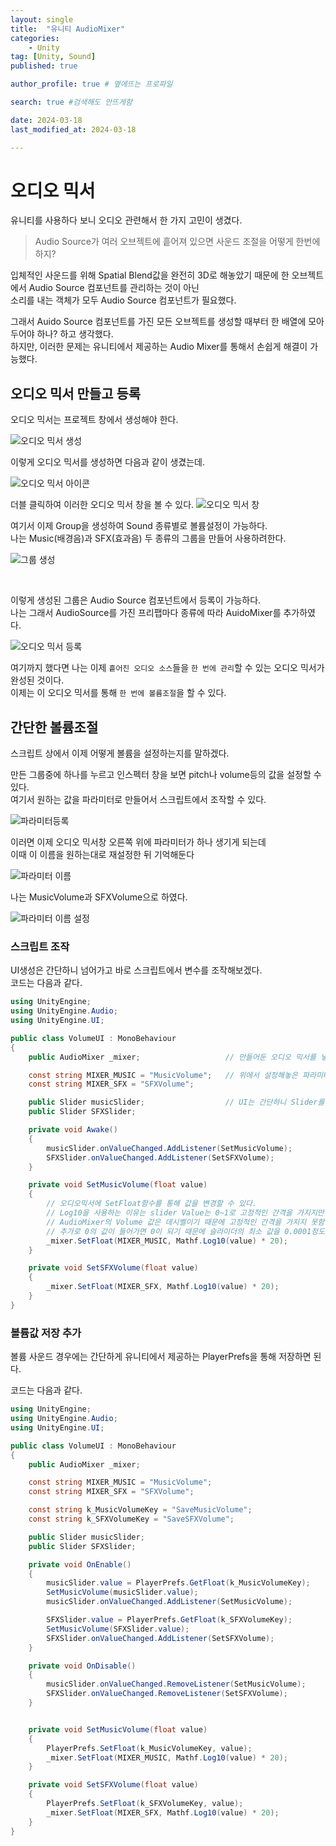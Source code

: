 ```yaml
---
layout: single
title:  "유니티 AudioMixer"
categories: 
    - Unity
tag: [Unity, Sound]
published: true

author_profile: true # 옆에뜨는 프로파일

search: true #검색해도 안뜨게함

date: 2024-03-18
last_modified_at: 2024-03-18

---
```


# 오디오 믹서

유니티를 사용하다 보니 오디오 관련해서 한 가지 고민이 생겼다.

> Audio Source가 여러 오브젝트에 흩어져 있으면 사운드 조절을 어떻게 한번에 하지?

입체적인 사운드를 위해 Spatial Blend값을 완전히 3D로 해놓았기 때문에 한 오브젝트에서 Audio Source 컴포넌트를 관리하는 것이 아닌<br>
소리를 내는 객체가 모두 Audio Source 컴포넌트가 필요했다.

그래서 Auido Source 컴포넌트를 가진 모든 오브젝트를 생성할 때부터 한 배열에 모아두어야 하나? 하고 생각했다. <br>
하지만, 이러한 문제는 유니티에서 제공하는 Audio Mixer를 통해서 손쉽게 해결이 가능했다.

## 오디오 믹서 만들고 등록
오디오 믹서는 프로젝트 창에서 생성해야 한다.

![오디오 믹서 생성](https://github.com/novicehog/comments/assets/131991619/2a2dca01-6820-4705-9bd7-f92fea92d915)
<br>

이렇게 오디오 믹서를 생성하면 다음과 같이 생겼는데.

![오디오 믹서 아이콘](https://github.com/novicehog/comments/assets/131991619/a3a84942-d0a0-45b6-ab7c-61cc8161008b)
<br>

더블 클릭하여 이러한 오디오 믹서 창을 볼 수 있다.
![오디오 믹서 창](https://github.com/novicehog/comments/assets/131991619/e93e5453-ddec-4242-82bd-4e4ca64aa89f)
<br>


여기서 이제 Group을 생성하여 Sound 종류별로 볼륨설정이 가능하다. <br>
나는 Music(배경음)과 SFX(효과음) 두 종류의 그룹을 만들어 사용하려한다.

![그룹 생성](https://github.com/novicehog/comments/assets/131991619/c29dcd7f-b991-4603-9790-26b361abdb4b)

<br>


이렇게 생성된 그룹은 Audio Source 컴포넌트에서 등록이 가능하다.<br>
나는 그래서 AudioSource를 가진 프리팹마다 종류에 따라 AuidoMixer를 추가하였다.

![오디오 믹서 등록](https://github.com/novicehog/comments/assets/131991619/dcdd4398-0c94-4017-bec0-c67a30a6d259)
<br>

여기까지 했다면 나는 이제 `흩어진 오디오 소스`들을 `한 번에 관리`할 수 있는 오디오 믹서가 완성된 것이다.<br>
이제는 이 오디오 믹서를 통해 `한 번에 볼륨조절`을 할 수 있다.

## 간단한 볼륨조절
스크립트 상에서 이제 어떻게 볼륨을 설정하는지를 말하겠다.

만든 그룹중에 하나를 누르고 인스펙터 창을 보면 pitch나 volume등의 값을 설정할 수 있다.<br>
여기서 원하는 값을 파라미터로 만들어서 스크립트에서 조작할 수 있다.

![파라미터등록](https://github.com/novicehog/comments/assets/131991619/1c009851-d727-4bc1-94f0-92248f20356a)
<br>

이러면 이제 오디오 믹서창 오른쪽 위에 파라미터가 하나 생기게 되는데 <br>
이때 이 이름을 원하는대로 재설정한 뒤 기억해둔다

![파라미터 이름](https://github.com/novicehog/comments/assets/131991619/242cc747-1d0c-47b4-a54c-d54eddfde4c9)
<br>

나는 MusicVolume과 SFXVolume으로 하였다.

![파라미터 이름 설정](https://github.com/novicehog/comments/assets/131991619/abff7237-9ec5-446f-9f18-ea8c4abc550c)

### 스크립트 조작
UI생성은 간단하니 넘어가고 바로 스크립트에서 변수를 조작해보겠다.<br>
코드는 다음과 같다.

```cs
using UnityEngine;
using UnityEngine.Audio;
using UnityEngine.UI;

public class VolumeUI : MonoBehaviour
{
    public AudioMixer _mixer;                   // 만들어둔 오디오 믹서를 넣어놓는다.

    const string MIXER_MUSIC = "MusicVolume";   // 위에서 설정해놓은 파라미터 이름들이다
    const string MIXER_SFX = "SFXVolume";

    public Slider musicSlider;                  // UI는 간단하니 Slider를 만들고 등록해두었다.
    public Slider SFXSlider;

    private void Awake()
    {
        musicSlider.onValueChanged.AddListener(SetMusicVolume);
        SFXSlider.onValueChanged.AddListener(SetSFXVolume);
    }

    private void SetMusicVolume(float value)
    {
        // 오디오믹서에 SetFloat함수를 통해 값을 변경할 수 있다.
        // Log10을 사용하는 이유는 slider Value는 0~1로 고정적인 간격을 가지지만
        // AudioMixer의 Volume 값은 데시벨이기 때문에 고정적인 간격을 가지지 못함.
        // 추가로 0의 값이 들어가면 0이 되기 때문에 슬라이더의 최소 값을 0.0001정도로 설정해 두는것이 좋음
        _mixer.SetFloat(MIXER_MUSIC, Mathf.Log10(value) * 20);
    }

    private void SetSFXVolume(float value)
    {
        _mixer.SetFloat(MIXER_SFX, Mathf.Log10(value) * 20);
    }
}
```



### 볼륨값 저장 추가
볼륨 사운드 경우에는 간단하게 유니티에서 제공하는 PlayerPrefs을 통해 저장하면 된다.

코드는 다음과 같다.

```cs
using UnityEngine;
using UnityEngine.Audio;
using UnityEngine.UI;

public class VolumeUI : MonoBehaviour
{
    public AudioMixer _mixer;

    const string MIXER_MUSIC = "MusicVolume";
    const string MIXER_SFX = "SFXVolume";

    const string k_MusicVolumeKey = "SaveMusicVolume";
    const string k_SFXVolumeKey = "SaveSFXVolume";

    public Slider musicSlider;
    public Slider SFXSlider;

    private void OnEnable()
    {
        musicSlider.value = PlayerPrefs.GetFloat(k_MusicVolumeKey);
        SetMusicVolume(musicSlider.value);
        musicSlider.onValueChanged.AddListener(SetMusicVolume);

        SFXSlider.value = PlayerPrefs.GetFloat(k_SFXVolumeKey);
        SetMusicVolume(SFXSlider.value);
        SFXSlider.onValueChanged.AddListener(SetSFXVolume);
    }

    private void OnDisable()
    {
        musicSlider.onValueChanged.RemoveListener(SetMusicVolume);
        SFXSlider.onValueChanged.RemoveListener(SetSFXVolume);
    }


    private void SetMusicVolume(float value)
    {
        PlayerPrefs.SetFloat(k_MusicVolumeKey, value);
        _mixer.SetFloat(MIXER_MUSIC, Mathf.Log10(value) * 20);
    }

    private void SetSFXVolume(float value)
    {
        PlayerPrefs.SetFloat(k_SFXVolumeKey, value);
        _mixer.SetFloat(MIXER_SFX, Mathf.Log10(value) * 20);
    }
}

```